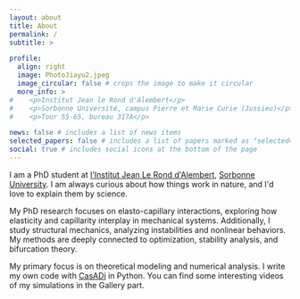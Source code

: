 ```yaml
---
layout: about
title: About
permalink: /
subtitle: >

profile:
  align: right
  image: PhotoJiayu2.jpeg
  image_circular: false # crops the image to make it circular
  more_info: >
#    <p>Institut Jean le Rond d'Alembert</p>
#    <p>Sorbonne Université, campus Pierre et Marie Curie (Jussieu)</p>
#    <p>Tour 55-65, bureau 317A</p>

news: false # includes a list of news items
selected_papers: false # includes a list of papers marked as "selected={true}"
social: true # includes social icons at the bottom of the page
---
```


I am a PhD student at <a href='http://www.dalembert.upmc.fr/ijlrda/'>l'Institut Jean Le Rond d'Alembert</a>, <a href='https://www.sorbonne-universite.fr/'>Sorbonne University</a>. I am always curious about how things work in nature, and I'd love to explain them by science.

My PhD research focuses on elasto-capillary interactions, exploring how elasticity and capillarity interplay in mechanical systems. Additionally, I study structural mechanics, analyzing instabilities and nonlinear behaviors. My methods are deeply connected to optimization, stability analysis, and bifurcation theory. 

My primary focus is on theoretical modeling and numerical analysis. I write my own code with <a href='https://web.casadi.org'>CasADi</a> in Python. You can find some interesting videos of my simulations in the Gallery part.


<!-- I remain open to experimental work when needed. Looking ahead, I aim to further explore elasto-capillary interactions from a fluid mechanics perspective, as well as study other instability problems and the mechanics of soft materials. I am particularly interested in advancing theoretical modeling and numerical analysis to gain deeper insights into these complex mechanical phenomena.-->
